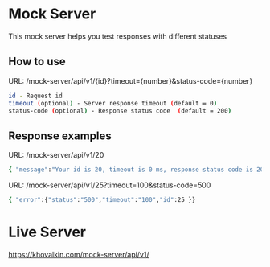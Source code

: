 # Mock Server

This mock server helps you test responses with different statuses

## How to use

URL: /mock-server/api/v1/{id}?timeout={number}&status-code={number}

```sh
id - Request id
timeout (optional) - Server response timeout (default = 0)
status-code (optional) - Response status code  (default = 200)
```

## Response examples

URL: /mock-server/api/v1/20

```sh
{ "message":"Your id is 20, timeout is 0 ms, response status code is 200" }
```

URL: /mock-server/api/v1/25?timeout=100&status-code=500

```sh
{ "error":{"status":"500","timeout":"100","id":25 }}
```

# Live Server

https://khovalkin.com/mock-server/api/v1/

